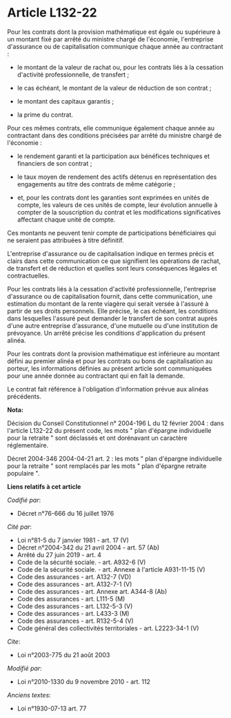 # Article L132-22

Pour les contrats dont la provision mathématique est égale ou supérieure à un montant fixé par arrêté du ministre chargé de
l'économie, l'entreprise d'assurance ou de capitalisation communique chaque année au contractant :

- le montant de la valeur de rachat ou, pour les contrats liés à la cessation d'activité professionnelle, de transfert ;

- le cas échéant, le montant de la valeur de réduction de son contrat ;

- le montant des capitaux garantis ;

- la prime du contrat.

Pour ces mêmes contrats, elle communique également chaque année au contractant dans des conditions précisées par arrêté du
ministre chargé de l'économie :

- le rendement garanti et la participation aux bénéfices techniques et financiers de son contrat ;

- le taux moyen de rendement des actifs détenus en représentation des engagements au titre des contrats de même catégorie ;

- et, pour les contrats dont les garanties sont exprimées en unités de compte, les valeurs de ces unités de compte, leur
évolution annuelle à compter de la souscription du contrat et les modifications significatives affectant chaque unité de
compte.

Ces montants ne peuvent tenir compte de participations bénéficiaires qui ne seraient pas attribuées à titre définitif.

L'entreprise d'assurance ou de capitalisation indique en termes précis et clairs dans cette communication ce que signifient
les opérations de rachat, de transfert et de réduction et quelles sont leurs conséquences légales et contractuelles.

Pour les contrats liés à la cessation d'activité professionnelle, l'entreprise d'assurance ou de capitalisation fournit, dans
cette communication, une estimation du montant de la rente viagère qui serait versée à l'assuré à partir de ses droits
personnels. Elle précise, le cas échéant, les conditions dans lesquelles l'assuré peut demander le transfert de son contrat
auprès d'une autre entreprise d'assurance, d'une mutuelle ou d'une institution de prévoyance. Un arrêté précise les
conditions d'application du présent alinéa.

Pour les contrats dont la provision mathématique est inférieure au montant défini au premier alinéa et pour les contrats ou
bons de capitalisation au porteur, les informations définies au présent article sont communiquées pour une année donnée au
contractant qui en fait la demande.

Le contrat fait référence à l'obligation d'information prévue aux alinéas précédents.

**Nota:**

Décision du Conseil Constitutionnel n° 2004-196 L du 12 février 2004 : dans l'article L132-22 du présent code, les mots "
plan d'épargne individuelle pour la retraite " sont déclassés et ont dorénavant un caractère réglementaire.

Décret 2004-346 2004-04-21 art. 2 : les mots " plan d'épargne individuelle pour la retraite " sont remplacés par les mots "
plan d'épargne retraite populaire ".

**Liens relatifs à cet article**

_Codifié par_:

  - Décret n°76-666 du 16 juillet 1976

_Cité par_:

  - Loi n°81-5 du 7 janvier 1981 - art. 17 (V)
  - Décret n°2004-342 du 21 avril 2004 - art. 57 (Ab)
  - Arrêté du 27 juin 2019 - art. 4
  - Code de la sécurité sociale. - art. A932-6 (V)
  - Code de la sécurité sociale. - art. Annexe à l'article A931-11-15 (V)
  - Code des assurances - art. A132-7 (VD)
  - Code des assurances - art. A132-7-1 (V)
  - Code des assurances - art. Annexe art. A344-8 (Ab)
  - Code des assurances - art. L111-5 (M)
  - Code des assurances - art. L132-5-3 (V)
  - Code des assurances - art. L433-3 (M)
  - Code des assurances - art. R132-5-4 (V)
  - Code général des collectivités territoriales - art. L2223-34-1 (V)

_Cite_:

  - Loi n°2003-775 du 21 août 2003

_Modifié par_:

  - Loi n°2010-1330 du 9 novembre 2010 - art. 112

_Anciens textes_:

  - Loi n°1930-07-13 art. 77
